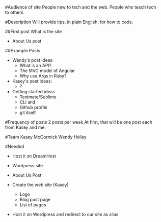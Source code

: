#Audience of site
People new to tech and the web.
People who teach tech to others.

#Description
Will provide tips, in plain English, for how to code.



##First post
What is the site

- About Us post



##Example Posts
- Wendy's post ideas:
  - What is an API?
  - The MVC model of Angular
  - Why use Args in Ruby?
- Kasey's post ideas:
  - ?
- Getting started ideas
  - Textmate/Sublime
  - CLI and 
  - Github profile
  - git itself

#Frequency of posts
2 posts per week
At first, that will be one post each from Kasey and me.

#Team
Kasey McCormick
Wendy Holley


#Needed

- Host it on DreamHost
- Wordpress site

- About Us Post
- Create the web site (Kasey)
   - Logo
   - Blog post page
   - List of pages
- Host it on Wordpress and redirect to our site as alias

